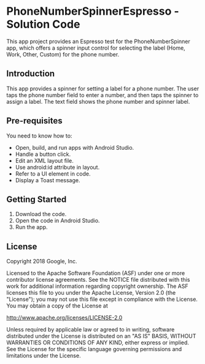 PhoneNumberSpinnerEspresso - Solution Code
==========================================

This app project provides an Espresso test for the PhoneNumberSpinner app,
which offers a spinner input control for selecting the label (Home, Work,
Other, Custom) for the phone number.

Introduction
------------

This app provides a spinner for setting a label for a phone number. The user
taps the phone number field to enter a number, and then taps the spinner
to assign a label. The text field shows the phone number and spinner label.

Pre-requisites
--------------

You need to know how to:
- Open, build, and run apps with Android Studio.
- Handle a button click.
- Edit an XML layout file.
- Use android:id attribute in layout.
- Refer to a UI element in code.
- Display a Toast message.


Getting Started
---------------

1. Download the code.
2. Open the code in Android Studio.
3. Run the app.


License
-------

Copyright 2018 Google, Inc.

Licensed to the Apache Software Foundation (ASF) under one or more contributor
license agreements.  See the NOTICE file distributed with this work for
additional information regarding copyright ownership.  The ASF licenses this
file to you under the Apache License, Version 2.0 (the "License"); you may not
use this file except in compliance with the License.  You may obtain a copy of
the License at

  http://www.apache.org/licenses/LICENSE-2.0

Unless required by applicable law or agreed to in writing, software
distributed under the License is distributed on an "AS IS" BASIS, WITHOUT
WARRANTIES OR CONDITIONS OF ANY KIND, either express or implied.  See the
License for the specific language governing permissions and limitations under
the License.
